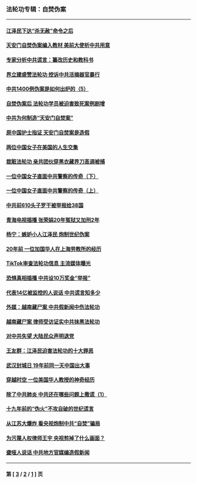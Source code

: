### 法轮功专辑：自焚伪案
---
#### [江泽民下达“杀无赦”命令之后](../../pages/nf5562/n13878084.md?05010430) 
#### [天安门自焚伪案编入教材 美前大使析中共用意](../../pages/nf5562/n13791932.md?05010430) 
#### [专家分析中共谎言：纂改历史和教科书](../../pages/nf5562/n13781542.md?05010430) 
#### [界立建盛赞法轮功 控诉中共活摘器官暴行](../../pages/nf5562/n13781971.md?05010430) 
#### [中共1400例伪案是如何出炉的（5）](../../pages/nf5562/n13226831.md?05010430) 
#### [自焚伪案后 法轮功学员被迫害致死案例剧增](../../pages/nf5562/n13190600.md?05010430) 
#### [中共为何制造“天安门自焚案”](../../pages/nf5562/n13183270.md?05010430) 
#### [原中国护士指证 天安门自焚案是造假](../../pages/nf5562/n13172289.md?05010430) 
#### [两位中国女子在美国的人生交集](../../pages/nf5562/n13156138.md?05010430) 
#### [栽赃法轮功 亲共团伙穿黑衣藏界刀高调被捕](../../pages/nf5562/n13073780.md?05010430) 
#### [一位中国女子直面中共警察的传奇（下）](../../pages/nf5562/n12989706.md?05010430) 
#### [一位中国女子直面中共警察的传奇（上）](../../pages/nf5562/n12985072.md?05010430) 
#### [中共前610头子罗干被举报给38国](../../pages/nf5562/n12975419.md?05010430) 
#### [青海电视插播 张荣娟20年冤狱又加刑2年](../../pages/nf5562/n12738166.md?05010430) 
#### [杨宁：嫉妒小人江泽民 炮制世纪伪案](../../pages/nf5562/n12724108.md?05010430) 
#### [20年前 一位加国华人在上海劳教所的经历](../../pages/nf5562/n12707932.md?05010430) 
#### [TikTok审查法轮功信息 主流媒体曝光](../../pages/nf5562/n12362336.md?05010430) 
#### [恐惧真相插播 中共设10万奖金“举报”](../../pages/nf5562/n12306396.md?05010430) 
#### [代表14亿被监控的人说话 中共谎言知多少](../../pages/nf5562/n12297484.md?05010430) 
#### [外媒：越南藏尸案 中共假新闻中伤法轮功](../../pages/nf5562/n12264411.md?05010430) 
#### [越南藏尸案 律师受访证实中共抹黑法轮功](../../pages/nf5562/n12261878.md?05010430) 
#### [对中共失望 大陆民众声明退党](../../pages/nf5562/n12187315.md?05010430) 
#### [王友群：江泽民迫害法轮功的十大罪恶](../../pages/nf5562/n12169074.md?05010430) 
#### [武汉封城日 19年前同一天中国出大事](../../pages/nf5562/n12150901.md?05010430) 
#### [穿越时空  一位美国华人教授的神奇经历](../../pages/nf5562/n12097460.md?05010430) 
#### [除了中共肺炎 中共还在哪些问题上撒谎（1）](../../pages/nf5562/n11955770.md?05010430) 
#### [十九年前的“伪火”不攻自破的世纪谎言](../../pages/nf5562/n11813238.md?05010430) 
#### [从江苏大爆炸 看央视炮制中共“自焚”骗局](../../pages/nf5562/n11140275.md?05010430) 
#### [为污蔑人权律师王宇 央视剪掉了什么画面？](../../pages/nf5562/n11130142.md?05010430) 
#### [聋哑人说话 中共地方官媒编造假新闻](../../pages/nf5562/n11006067.md?05010430) 

---
#### 第 [ [3](./3.md?05010430) / [2](./2.md?05010430) / [1](./1.md?05010430) ] 页
